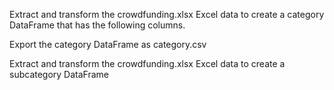 Extract and transform the crowdfunding.xlsx Excel data to create a category DataFrame that has the following columns.

Export the category DataFrame as category.csv

Extract and transform the crowdfunding.xlsx Excel data to create a subcategory DataFrame
